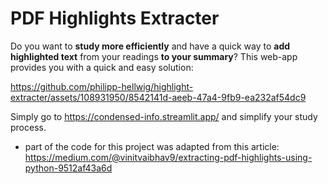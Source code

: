 # PDF Highlights Extracter
Do you want to **study more efficiently** and have a quick way to **add highlighted text** from your readings **to your summary**?
This web-app provides you with a quick and easy solution:

https://github.com/philipp-hellwig/highlight-extracter/assets/108931950/8542141d-aeeb-47a4-9fb9-ea232af54dc9

Simply go to https://condensed-info.streamlit.app/ and simplify your study process.

- part of the code for this project was adapted from this article: https://medium.com/@vinitvaibhav9/extracting-pdf-highlights-using-python-9512af43a6d
